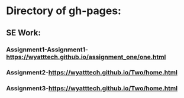 # Directory of gh-pages: 

## SE Work: 

### Assignment1-Assignment1-https://wyatttech.github.io/assignment_one/one.html

###  Assignment2-https://wyatttech.github.io/Two/home.html

### Assignment3-https://wyatttech.github.io/Two/home.html
